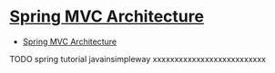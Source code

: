 # [Spring MVC Architecture](http://javainsimpleway.com/spring-mvc-architecture/)

- [Spring MVC Architecture](#spring-mvc-architecture)













TODO spring tutorial javainsimpleway xxxxxxxxxxxxxxxxxxxxxxxxxx